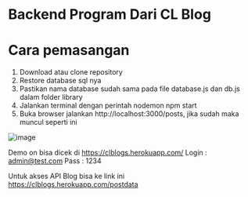 # Backend Program Dari CL Blog

# Cara pemasangan

1. Download atau clone repository
2. Restore database sql nya
3. Pastikan nama database sudah sama pada file database.js dan db.js dalam folder library
4. Jalankan terminal dengan perintah nodemon npm start
5. Buka browser jalankan http://localhost:3000/posts, jika sudah maka muncul seperti ini

![image](https://user-images.githubusercontent.com/91459125/137577052-bdd0559b-cda6-469c-a53b-4fc2973c08b0.png)

Demo on bisa dicek di https://clblogs.herokuapp.com/
Login : admin@test.com
Pass : 1234

Untuk akses API Blog bisa ke link ini https://clblogs.herokuapp.com/postdata
